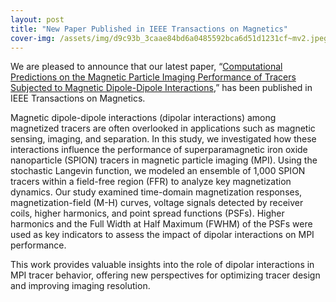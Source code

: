 ```yaml
---
layout: post
title: "New Paper Published in IEEE Transactions on Magnetics"
cover-img: /assets/img/d9c93b_3caae84bd6a0485592bca6d51d1231cf~mv2.jpeg
---
```

We are pleased to announce that our latest paper, “[Computational Predictions on the Magnetic Particle Imaging Performance of Tracers Subjected to Magnetic Dipole-Dipole Interactions](https://ieeexplore.ieee.org/document/10870345),” has been published in IEEE Transactions on Magnetics.

  

Magnetic dipole-dipole interactions (dipolar interactions) among magnetized tracers are often overlooked in applications such as magnetic sensing, imaging, and separation. In this study, we investigated how these interactions influence the performance of superparamagnetic iron oxide nanoparticle (SPION) tracers in magnetic particle imaging (MPI). Using the stochastic Langevin function, we modeled an ensemble of 1,000 SPION tracers within a field-free region (FFR) to analyze key magnetization dynamics. Our study examined time-domain magnetization responses, magnetization-field (M-H) curves, voltage signals detected by receiver coils, higher harmonics, and point spread functions (PSFs). Higher harmonics and the Full Width at Half Maximum (FWHM) of the PSFs were used as key indicators to assess the impact of dipolar interactions on MPI performance.

  

This work provides valuable insights into the role of dipolar interactions in MPI tracer behavior, offering new perspectives for optimizing tracer design and improving imaging resolution.